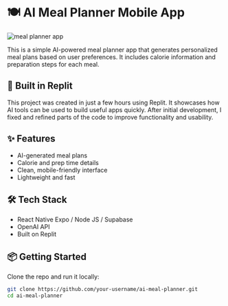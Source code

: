 # 🍽️ AI Meal Planner Mobile App

![meal planner app](https://github.com/user-attachments/assets/a5d0373d-3367-4ac4-b0f2-1a3bb61e25b4)


This is a simple AI-powered meal planner app that generates personalized meal plans based on user preferences. It includes calorie information and preparation steps for each meal.

## 🚀 Built in Replit

This project was created in just a few hours using Replit. It showcases how AI tools can be used to build useful apps quickly. After initial development, I fixed and refined parts of the code to improve functionality and usability.

## ✨ Features

- AI-generated meal plans
- Calorie and prep time details
- Clean, mobile-friendly interface
- Lightweight and fast

## 🛠️ Tech Stack

- React Native Expo / Node JS / Supabase
- OpenAI API
- Built on Replit

## 📦 Getting Started

Clone the repo and run it locally:

```bash
git clone https://github.com/your-username/ai-meal-planner.git
cd ai-meal-planner
```
